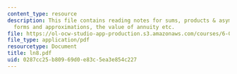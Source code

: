 ```yaml
---
content_type: resource
description: This file contains reading notes for sums, products & asymptotics, closed
  forms and approximations, the value of annuity etc.
file: https://ol-ocw-studio-app-production.s3.amazonaws.com/courses/6-042j-mathematics-for-computer-science-fall-2005/0287cc25b80969d0e83c5ea3e854c227_ln8.pdf
file_type: application/pdf
resourcetype: Document
title: ln8.pdf
uid: 0287cc25-b809-69d0-e83c-5ea3e854c227
---
```

